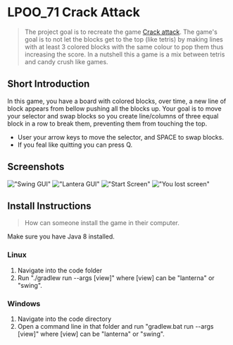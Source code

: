 # LPOO_71 Crack Attack

> The project goal is to recreate the game [Crack attack](http://www.aluminumangel.org/attack/). The game's goal is to not let the blocks get to the top (like tetris) by making lines with at least 3 colored blocks with the same colour to pop them thus increasing the score. In a nutshell this a game is a mix between tetris and candy crush like games.

## Short Introduction

In this game, you have a board with colored blocks, over time, a new line of block appears from bellow pushing all the blocks up. Your goal is to move your selector and swap blocks so you create line/columns of three equal block in a row to break them, preventing them from touching the top.

- User your arrow keys to move the selector, and SPACE to swap blocks.
- If you feal like quitting you can press Q.

## Screenshots

<!-- Some screenshots that illustrate the game.-->
!["Swing GUI"](https://i.imgur.com/b4nuHle.png)
!["Lantera GUI"](https://imgur.com/zy7qwwc.png)
!["Start Screen"](https://i.imgur.com/ssIb6TW.png)
!["You lost screen"](https://imgur.com/nOOkoLG.png)

## Install Instructions

> How can someone install the game in their computer.

Make sure you have Java 8 installed.

### Linux

1. Navigate into the code folder
2. Run "./gradlew run --args [view]" where [view] can be "lanterna" or "swing".

### Windows

1. Navigate into the code directory
2. Open a command line in that folder and run "gradlew.bat run --args [view]" where [view] can be "lanterna" or "swing".
